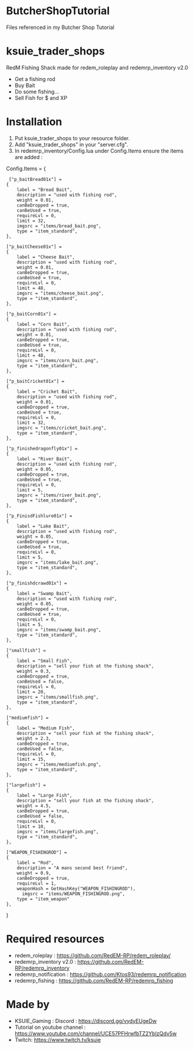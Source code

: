 # ButcherShopTutorial
 Files referenced in my Butcher Shop Tutorial
# ksuie_trader_shops
RedM Fishing Shack made for redem_roleplay and redemrp_inventory v2.0
- Get a fishing rod
- Buy Bait
- Do some fishing...
- Sell Fish for $ and XP

# Installation
1. Put ksuie_trader_shops to your resource folder.
2. Add "ksuie_trader_shops" in your "server.cfg".
3. In redemrp_inventory/Config.lua under Config.Items ensure the items are added :

Config.Items = {

	 ["p_baitBread01x"] =
    {
        label = "Bread Bait",
        description = "used with fishing rod",
        weight = 0.01,
        canBeDropped = true,
        canBeUsed = true,
        requireLvl = 0,
        limit = 32,
        imgsrc = "items/bread_bait.png",
        type = "item_standard",
    },

    ["p_baitCheese01x"] =
    {
        label = "Cheese Bait",
        description = "used with fishing rod",
        weight = 0.01,
        canBeDropped = true,
        canBeUsed = true,
        requireLvl = 0,
        limit = 48,
        imgsrc = "items/cheese_bait.png",
        type = "item_standard",
    },

    ["p_baitCorn01x"] =
    {
        label = "Corn Bait",
        description = "used with fishing rod",
        weight = 0.01,
        canBeDropped = true,
        canBeUsed = true,
        requireLvl = 0,
        limit = 48,
        imgsrc = "items/corn_bait.png",
        type = "item_standard",
    },
	
    ["p_baitCricket01x"] =
    {
        label = "Cricket Bait",
        description = "used with fishing rod",
        weight = 0.01,
        canBeDropped = true,
        canBeUsed = true,
        requireLvl = 0,
        limit = 32,
        imgsrc = "items/cricket_bait.png",
        type = "item_standard",
    },

    ["p_finishedragonfly01x"] =
    {
        label = "River Bait",
        description = "used with fishing rod",
        weight = 0.05,
        canBeDropped = true,
        canBeUsed = true,
        requireLvl = 0,
        limit = 5,
        imgsrc = "items/river_bait.png",
        type = "item_standard",
    },

    ["p_FinisdFishlure01x"] =
    {
        label = "Lake Bait",
        description = "used with fishing rod",
        weight = 0.05,
        canBeDropped = true,
        canBeUsed = true,
        requireLvl = 0,
        limit = 5,
        imgsrc = "items/lake_bait.png",
        type = "item_standard",
    },

    ["p_finishdcrawd01x"] =
    {
        label = "Swamp Bait",
        description = "used with fishing rod",
        weight = 0.05,
        canBeDropped = true,
        canBeUsed = true,
        requireLvl = 0,
        limit = 5,
        imgsrc = "items/swamp_bait.png",
        type = "item_standard",
    },
	
	["smallfish"] =
    {
        label = "Small Fish",
        description = "sell your fish at the fishing shack",
        weight = 0.3,
        canBeDropped = true,
        canBeUsed = false,
        requireLvl = 0,
        limit = 20,
        imgsrc = "items/smallfish.png",
        type = "item_standard",
    },

    ["mediumfish"] =
    {
        label = "Medium Fish", 
        description = "sell your fish at the fishing shack",
        weight = 2.3,
        canBeDropped = true,
        canBeUsed = false,
        requireLvl = 0,
        limit = 15,
        imgsrc = "items/mediumfish.png",
        type = "item_standard",
    },

    ["largefish"] =
    {
        label = "Large Fish",
        description = "sell your fish at the fishing shack",
        weight = 4.5,
        canBeDropped = true,
        canBeUsed = false,
        requireLvl = 0,
        limit = 10,
        imgsrc = "items/largefish.png",
        type = "item_standard",
    },

	["WEAPON_FISHINGROD"] =
	{
		label = "Rod",
		description = "A mans second best friend",
		weight = 0.9,
		canBeDropped = true,
		requireLvl = 1,
		weaponHash = GetHashKey("WEAPON_FISHINGROD"),
		  imgsrc = "items/WEAPON_FISHINGROD.png",
		type = "item_weapon"
	},
}

# Required resources
- redem_roleplay : https://github.com/RedEM-RP/redem_roleplay/
- redemrp_inventory v2.0 : https://github.com/RedEM-RP/redemrp_inventory
- redemrp_notification : https://github.com/Ktos93/redemrp_notification
- redemrp_fishing : https://github.com/RedEM-RP/redemrp_fishing

# Made by
- KSUIE_Gaming : Discord : https://discord.gg/vydyEUgeDw
- Tutorial on youtube channel : https://www.youtube.com/channel/UCE57PFHrwfbTZ2YblzQdv5w
- Twitch: https://www.twitch.tv/ksuie